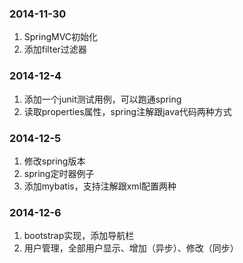 ### 2014-11-30
1. SpringMVC初始化  
2. 添加filter过滤器  

### 2014-12-4
1. 添加一个junit测试用例，可以跑通spring  
2. 读取properties属性，spring注解跟java代码两种方式  

### 2014-12-5
1. 修改spring版本  
2. spring定时器例子  
3. 添加mybatis，支持注解跟xml配置两种

### 2014-12-6
1. bootstrap实现，添加导航栏
2. 用户管理，全部用户显示、增加（异步）、修改（同步） 